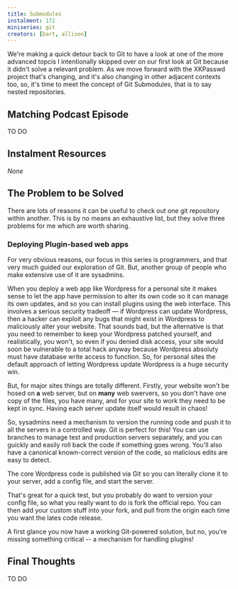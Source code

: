 ```yaml
---
title: Submodules
instalment: 172
miniseries: git
creators: [bart, allison]
---
```

We're making a quick detour back to Git to have a look at one of the more advanced topcis I  intentionally skipped over on our first look at Git because it didn't solve a relevant problem. As we move forward with the XKPasswd project that's changing, and it's also changing in other adjacent contexts too, so, it's time to meet the concept of Git Submodules, that is to say nested repositories.

## Matching Podcast Episode

TO DO

## Instalment Resources

*None*

## The Problem to be Solved

There are lots of reasons it can be useful to check out one git repository within another. This is by no means an exhaustive list, but they solve three problems for me which are worth sharing. 

### Deploying Plugin-based web apps

For very obvious reasons, our focus in this series is programmers, and that very much guided our exploration of Git. But, another group of people who make extensive use of it are sysadmins. 

When you deploy a web app like Wordpress for a personal site it makes sense to let the app have permission to alter its own code so it can manage its own updates, and so you can install plugins using the web interface. This involves a serious security tradeoff — if Wordpress can update Wordpress, then a hacker can exploit any bugs that might exist in Wordpress to maliciously alter your website. That sounds bad, but the alternative is that you need to remember to keep your Wordpress patched yourself, and realistically, you won't, so even if you denied disk access, your site would soon be vulnerable to a total hack anyway because Wordpress absoluty must have database write access to function. So, for personal sites the default approach of letting Wordpress update Wordpress is a huge security win. 

But, for major sites things are totally different. Firstly, your website won't be hosed on **a** web server, but on **many** web swervers, so you don't have one copy of the files, you have many, and for your site to work they need to be kept in sync. Having each server update itself would result in chaos!

So, sysadmins need a mechanism to version the running code and push it to all the servers in a controlled way. Git is perfect for this! You can use branches to manage test and production servers separately, and you can guickly and easily roll back the code if something goes wrong. You'll also have a canonical known-correct version of the code, so malicious edits are easy to detect. 

The core Wordpress code is published via Git so you can literally clone it to your server, add a config file, and start the server. 

That's great for a quick test, but you probably do want to version your config file, so what you really want to do is fork the official repo. You can then add your custom stuff into your fork, and pull from the origin each time you want the lates code release. 

A first glance you now have a working Git-powered solution, but no, you're missing something critical -- a mechanism for handling plugins!

## Final Thoughts

TO DO

